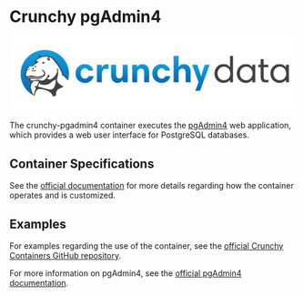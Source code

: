 # Crunchy pgAdmin4

![](https://raw.githubusercontent.com/CrunchyData/crunchy-containers/master/images/crunchy_logo.png)

The crunchy-pgadmin4 container executes the [pgAdmin4](https://www.pgadmin.org/) web application, which provides a web user interface for PostgreSQL databases.

## Container Specifications

See the [official documentation](https://crunchydata.github.io/crunchy-containers/container-specifications/crunchy-pgadmin4/) for more details regarding how the container operates and is customized.

## Examples

For examples regarding the use of the container, see the [official Crunchy Containers GitHub repository](https://github.com/CrunchyData/crunchy-containers/tree/master/examples/docker).

For more information on pgAdmin4, see the [official pgAdmin4 documentation](https://www.pgadmin.org/docs/pgadmin4/dev/).
